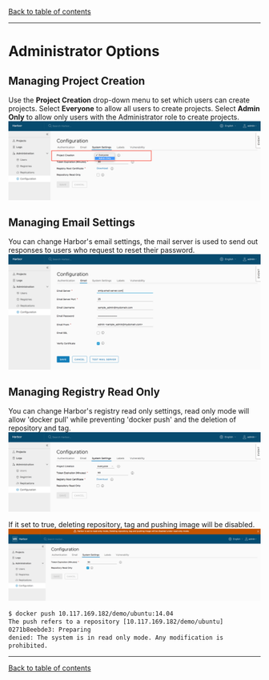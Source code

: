 [Back to table of contents](../../_index.md)

----------

# Administrator Options

## Managing Project Creation
Use the **Project Creation** drop-down menu to set which users can create projects. Select **Everyone** to allow all users to create projects. Select **Admin Only** to allow only users with the Administrator role to create projects.  
![browse project](../../img//new_proj_create.png)

## Managing Email Settings
You can change Harbor's email settings, the mail server is used to send out responses to users who request to reset their password.  
![browse project](../../img//new_config_email.png)

## Managing Registry Read Only
You can change Harbor's registry read only settings, read only mode will allow 'docker pull' while preventing 'docker push' and the deletion of repository and tag.
![browse project](../../img//read_only.png)

If it set to true, deleting repository, tag and pushing image will be disabled. 
![browse project](../../img//read_only_enable.png)


```
$ docker push 10.117.169.182/demo/ubuntu:14.04  
The push refers to a repository [10.117.169.182/demo/ubuntu]
0271b8eebde3: Preparing 
denied: The system is in read only mode. Any modification is prohibited.  
```

----------

[Back to table of contents](../../_index.md)